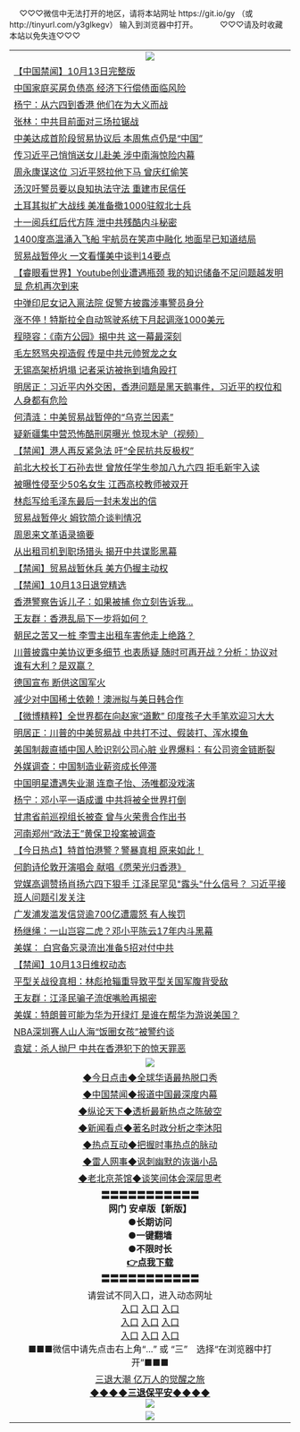  <table>
　<tr>
♡♡♡微信中无法打开的地区，请将本站网址 https://git.io/gy （或 http://tinyurl.com/y3glkegv） 输入到浏览器中打开。 
　</tr>
　<tr>
♡♡♡请及时收藏本站以免失连♡♡♡
   </tr>
   <tr>
    <td align=center><img src="https://github.com/gyhhx/image-upload/blob/master/title1.jpg" /></td>
  </tr>
<tr><td align="left"><a href="https://xwood.fun/oo.aspx?name=c1084106&key=nqynnipsxfbxcbni&from=gy">【中国禁闻】10月13日完整版</a></td></tr>
<tr><td align="left"><a href="https://xwood.fun/oo.aspx?name=c1084105&key=nqynnipsxfbxcbni&from=gy">中国家庭买房负债高 经济下行偿债面临风险</a></td></tr>
<tr><td align="left"><a href="https://xwood.fun/oo.aspx?name=c1084075&key=nqynnipsxfbxcbni&from=gy">杨宁：从六四到香港 他们在为大义而战</a></td></tr>
<tr><td align="left"><a href="https://xwood.fun/oo.aspx?name=c1084044&key=nqynnipsxfbxcbni&from=gy">张林：中共目前面对三场拉锯战</a></td></tr>
<tr><td align="left"><a href="https://xwood.fun/oo.aspx?name=c1084038&key=nqynnipsxfbxcbni&from=gy">中美达成首阶段贸易协议后 本周焦点仍是“中国”</a></td></tr>
<tr><td align="left"><a href="https://xwood.fun/oo.aspx?name=c1083599&key=nqynnipsxfbxcbni&from=gy">传习近平己悄悄送女儿赴美 涉中南海惊险内幕</a></td></tr>
<tr><td align="left"><a href="https://xwood.fun/oo.aspx?name=c1083943&key=nqynnipsxfbxcbni&from=gy">周永康谋这位 习近平怒拉他下马 曾庆红偷笑</a></td></tr>
<tr><td align="left"><a href="https://xwood.fun/oo.aspx?name=c1084093&key=nqynnipsxfbxcbni&from=gy">汤汉吁警员要以良知执法守法 重建市民信任</a></td></tr>
<tr><td align="left"><a href="https://xwood.fun/oo.aspx?name=c1084041&key=nqynnipsxfbxcbni&from=gy">土耳其拟扩大战线 美准备撤1000驻叙北士兵</a></td></tr>
<tr><td align="left"><a href="https://xwood.fun/oo.aspx?name=c1083705&key=nqynnipsxfbxcbni&from=gy">十一阅兵红后代方阵 泄中共残酷内斗秘密</a></td></tr>
<tr><td align="left"><a href="https://xwood.fun/oo.aspx?name=c1082688&key=nqynnipsxfbxcbni&from=gy">1400度高温涌入飞船 宇航员在笑声中融化 地面早已知道结局</a></td></tr>
<tr><td align="left"><a href="https://xwood.fun/oo.aspx?name=c1083976&key=nqynnipsxfbxcbni&from=gy">贸易战暂停火 一文看懂美中谈判14要点</a></td></tr>
<tr><td align="left"><a href="https://xwood.fun/oo.aspx?name=c1084056&key=nqynnipsxfbxcbni&from=gy">【睿眼看世界】Youtube创业遭遇瓶颈 我的知识储备不足问题越发明显 危机再次到来</a></td></tr>
<tr><td align="left"><a href="https://xwood.fun/oo.aspx?name=c1084094&key=nqynnipsxfbxcbni&from=gy">中弹印尼女记入禀法院 促警方披露涉事警员身分</a></td></tr>
<tr><td align="left"><a href="https://xwood.fun/oo.aspx?name=c1084018&key=nqynnipsxfbxcbni&from=gy">涨不停！特斯拉全自动驾驶系统下月起调涨1000美元</a></td></tr>
<tr><td align="left"><a href="https://xwood.fun/oo.aspx?name=c1084060&key=nqynnipsxfbxcbni&from=gy">程晓容：《南方公园》揭中共 这一幕最深刻</a></td></tr>
<tr><td align="left"><a href="https://xwood.fun/oo.aspx?name=c1083964&key=nqynnipsxfbxcbni&from=gy">毛左怒骂央视造假 传是中共元帅贺龙之女</a></td></tr>
<tr><td align="left"><a href="https://xwood.fun/oo.aspx?name=c1083675&key=nqynnipsxfbxcbni&from=gy">无锡高架桥坍塌 记者采访被拖到墙角殴打</a></td></tr>
<tr><td align="left"><a href="https://xwood.fun/oo.aspx?name=c1083330&key=nqynnipsxfbxcbni&from=gy">明居正：习近平内外交困，香港问题是黑天鹅事件，习近平的权位和人身都有危险</a></td></tr>
<tr><td align="left"><a href="https://xwood.fun/oo.aspx?name=c1084098&key=nqynnipsxfbxcbni&from=gy">何清涟：中美贸易战暂停的“乌克兰因素”</a></td></tr>
<tr><td align="left"><a href="https://xwood.fun/oo.aspx?name=c1083703&key=nqynnipsxfbxcbni&from=gy">疑新疆集中营恐怖酷刑房曝光 惊现木驴（视频）</a></td></tr>
<tr><td align="left"><a href="https://xwood.fun/oo.aspx?name=c1084111&key=nqynnipsxfbxcbni&from=gy">【禁闻】港人再反紧急法 吁“全民抗共反极权”</a></td></tr>
<tr><td align="left"><a href="https://xwood.fun/oo.aspx?name=c1084013&key=nqynnipsxfbxcbni&from=gy">前北大校长丁石孙去世 曾放任学生参加八九六四 拒毛新宇入读</a></td></tr>
<tr><td align="left"><a href="https://xwood.fun/oo.aspx?name=c1084005&key=nqynnipsxfbxcbni&from=gy">被曝性侵至少50名女生 江西高校教师被双开</a></td></tr>
<tr><td align="left"><a href="https://xwood.fun/oo.aspx?name=c1083954&key=nqynnipsxfbxcbni&from=gy">林彪写给毛泽东最后一封未发出的信</a></td></tr>
<tr><td align="left"><a href="https://xwood.fun/oo.aspx?name=c1083307&key=nqynnipsxfbxcbni&from=gy">贸易战暂停火 姆钦简介谈判情况</a></td></tr>
<tr><td align="left"><a href="https://xwood.fun/oo.aspx?name=c1083955&key=nqynnipsxfbxcbni&from=gy">周恩来文革语录摘要</a></td></tr>
<tr><td align="left"><a href="https://xwood.fun/oo.aspx?name=c1084080&key=nqynnipsxfbxcbni&from=gy">从出租司机到职场猎头 揭开中共谍影黑幕</a></td></tr>
<tr><td align="left"><a href="https://xwood.fun/oo.aspx?name=c1084112&key=nqynnipsxfbxcbni&from=gy">【禁闻】贸易战暂休兵 美方仍握主动权</a></td></tr>
<tr><td align="left"><a href="https://xwood.fun/oo.aspx?name=c1084107&key=nqynnipsxfbxcbni&from=gy">【禁闻】10月13日退党精选</a></td></tr>
<tr><td align="left"><a href="https://xwood.fun/oo.aspx?name=c1083956&key=nqynnipsxfbxcbni&from=gy">香港警察告诉儿子：如果被捕 你立刻告诉我...</a></td></tr>
<tr><td align="left"><a href="https://xwood.fun/oo.aspx?name=c1083702&key=nqynnipsxfbxcbni&from=gy">王友群：香港乱局下一步将如何？</a></td></tr>
<tr><td align="left"><a href="https://xwood.fun/oo.aspx?name=c1083965&key=nqynnipsxfbxcbni&from=gy">朝民之苦又一桩 李雪主出租车害他走上绝路？</a></td></tr>
<tr><td align="left"><a href="https://xwood.fun/oo.aspx?name=c1083970&key=nqynnipsxfbxcbni&from=gy">川普披露中美协议更多细节 也表质疑 随时可再开战？分析：协议对谁有大利？是双赢？</a></td></tr>
<tr><td align="left"><a href="https://xwood.fun/oo.aspx?name=c1084008&key=nqynnipsxfbxcbni&from=gy">德国宣布 断供这国军火</a></td></tr>
<tr><td align="left"><a href="https://xwood.fun/oo.aspx?name=c1084020&key=nqynnipsxfbxcbni&from=gy">减少对中国稀土依赖！澳洲拟与美日韩合作</a></td></tr>
<tr><td align="left"><a href="https://xwood.fun/oo.aspx?name=c1083804&key=nqynnipsxfbxcbni&from=gy">【微博精粹】全世界都在向赵家“道歉” 印度孩子大手笔欢迎习大大</a></td></tr>
<tr><td align="left"><a href="https://xwood.fun/oo.aspx?name=c1083331&key=nqynnipsxfbxcbni&from=gy">明居正：川普的中美贸易战 中共打不过、假装打、浑水摸鱼</a></td></tr>
<tr><td align="left"><a href="https://xwood.fun/oo.aspx?name=c1083959&key=nqynnipsxfbxcbni&from=gy">美国制裁直插中国人脸识别公司心脏 业界爆料：有公司资金链断裂</a></td></tr>
<tr><td align="left"><a href="https://xwood.fun/oo.aspx?name=c1084108&key=nqynnipsxfbxcbni&from=gy">外媒调查：中国制造业薪资成长停滞</a></td></tr>
<tr><td align="left"><a href="https://xwood.fun/oo.aspx?name=c1083661&key=nqynnipsxfbxcbni&from=gy">中国明星遭遇失业潮 连章子怡、汤唯都没戏演</a></td></tr>
<tr><td align="left"><a href="https://xwood.fun/oo.aspx?name=c1083682&key=nqynnipsxfbxcbni&from=gy">杨宁：邓小平一语成谶 中共将被全世界打倒</a></td></tr>
<tr><td align="left"><a href="https://xwood.fun/oo.aspx?name=c1084073&key=nqynnipsxfbxcbni&from=gy">甘肃省前巡视组长被查 曾与火荣贵合作出书</a></td></tr>
<tr><td align="left"><a href="https://xwood.fun/oo.aspx?name=c1083988&key=nqynnipsxfbxcbni&from=gy">河南郑州“政法王”黄保卫投案被调查</a></td></tr>
<tr><td align="left"><a href="https://xwood.fun/oo.aspx?name=c1083816&key=nqynnipsxfbxcbni&from=gy">【今日热点】特首怕港警？警暴真相 原来如此！</a></td></tr>
<tr><td align="left"><a href="https://xwood.fun/oo.aspx?name=c1083863&key=nqynnipsxfbxcbni&from=gy">何韵诗伦敦开演唱会 献唱《愿荣光归香港》</a></td></tr>
<tr><td align="left"><a href="https://xwood.fun/oo.aspx?name=c1031648&key=nqynnipsxfbxcbni&from=gy">党媒高调赞扬肖扬六四下狠手  江泽民罕见&quot;露头&quot;什么信号？ 习近平接班人问题引发关注</a></td></tr>
<tr><td align="left"><a href="https://xwood.fun/oo.aspx?name=c1084078&key=nqynnipsxfbxcbni&from=gy">广发浦发滥发信贷逾700亿遭震怒 有人挨罚</a></td></tr>
<tr><td align="left"><a href="https://xwood.fun/oo.aspx?name=c1083635&key=nqynnipsxfbxcbni&from=gy">杨继绳：一山岂容二虎？邓小平陈云17年内斗黑幕</a></td></tr>
<tr><td align="left"><a href="https://xwood.fun/oo.aspx?name=c1083808&key=nqynnipsxfbxcbni&from=gy">美媒： 白宫备忘录流出准备5招对付中共</a></td></tr>
<tr><td align="left"><a href="https://xwood.fun/oo.aspx?name=c1084109&key=nqynnipsxfbxcbni&from=gy">【禁闻】10月13日维权动态</a></td></tr>
<tr><td align="left"><a href="https://xwood.fun/oo.aspx?name=c1083953&key=nqynnipsxfbxcbni&from=gy">平型关战役真相：林彪抢辎重导致平型关国军腹背受敌</a></td></tr>
<tr><td align="left"><a href="https://xwood.fun/oo.aspx?name=c1083681&key=nqynnipsxfbxcbni&from=gy">王友群：江泽民骗子流氓嘴脸再揭密</a></td></tr>
<tr><td align="left"><a href="https://xwood.fun/oo.aspx?name=c1083806&key=nqynnipsxfbxcbni&from=gy">美媒：特朗普可能为华为开绿灯 是谁在帮华为游说美国？</a></td></tr>
<tr><td align="left"><a href="https://xwood.fun/oo.aspx?name=c1083813&key=nqynnipsxfbxcbni&from=gy">NBA深圳赛人山人海“饭圈女孩”被警约谈</a></td></tr>
<tr><td align="left"><a href="https://xwood.fun/oo.aspx?name=c1083871&key=nqynnipsxfbxcbni&from=gy">袁斌：杀人抛尸  中共在香港犯下的惊天罪恶</a></td></tr>

 <tr>
    <td align=center><img src="https://github.com/gyhhx/image-upload/blob/master/shipin.jpg" /></td>
  </tr>
 <tr>
   <td align=center> 
<a href="https://tru28th.xwood.fun/oo.aspx?name=c816850&key=nqynnipsxfbxcbni&from=gy&tag=9877">◆今日点击◆全球华语最热脱口秀</a><br/>
    </td>
  </tr>
  <tr>
  <td align=center>
<a href="https://tru28th.xwood.fun/oo.aspx?name=c816860&key=nqynnipsxfbxcbni&from=gy&tag=99733110">◆中国禁闻◆报道中国最深度内幕</a><br/>
   </tr>
  <tr>
     <td align=center>
<a href="https://tru28th.xwood.fun/oo.aspx?name=c816855&key=nqynnipsxfbxcbni&from=gy&tag=997110">◆纵论天下◆透析最新热点之陈破空</a><br/>
   </tr>
   <tr>
      <td align=center>
<a href="https://tru28th.xwood.fun/oo.aspx?name=c838308&key=nqynnipsxfbxcbni&from=gy&tag=9973110">◆新闻看点◆著名时政分析之李沐阳</a><br/>
   </tr>
   <tr>
     <td align=center>
<a href="https://tru28th.xwood.fun/oo.aspx?name=c816852&key=nqynnipsxfbxcbni&from=gy&tag=9733110">◆热点互动◆把握时事热点的脉动</a><br/>
   </tr>
   <tr>
      <td align=center>
<a href="https://tru28th.xwood.fun/oo.aspx?name=c816694&key=nqynnipsxfbxcbni&from=gy&tag=93310">◆雷人网事◆讽刺幽默的诙谐小品</a><br/>
   </tr>
   <tr>
    <td align=center>
<a href="https://tru28th.xwood.fun/oo.aspx?name=c816650&key=nqynnipsxfbxcbni&from=gy&tag=9973110">◆老北京茶馆◆谈笑间体会深层思考</a><br/>
   </tr>
  <tr>
    <td align=center>
 <b>〓〓〓〓〓〓〓〓〓〓〓<br/>网门 安卓版【新版】<br/> ●长期访问<br/> ●一键翻墙<br/>  ●不限时长<br/> 
 <a href="https://share.weiyun.com/5tym2kI">👉<b>点我下载</a><br/>〓〓〓〓〓〓〓〓〓〓〓<br/>
    </td>
    </tr>
   <tr>
    <td align=center>请尝试不同入口，进入动态网址<br/>
      <a href="https://s3.us-east-2.amazonaws.com/ogateo/show.htm">入口</a>
      <a href="https://s3.ca-central-1.amazonaws.com/ogatec/show.htm">入口</a>
      <a href="https://s3.ap-southeast-2.amazonaws.com/ogatey/show.htm">入口</a><br/>
      <a href="https://s3.ap-northeast-2.amazonaws.com/ogates/show.htm">入口</a>
      <a href="https://s3.eu-central-1.amazonaws.com/ogatef/show.htm">入口</a>
      <a href="https://s3.ap-south-1.amazonaws.com/ogatem/show.htm">入口</a><br/>
      <a href="https://s3-us-west-1.amazonaws.com/ogaten/show.htm">入口</a>
      <a href="https://s3.eu-west-2.amazonaws.com/ogatel/show.htm">入口</a>
      <a href="https://s3.ap-northeast-1.amazonaws.com/ogatet/show.htm">入口</a><br/>
      ■■■微信中请先点击右上角“...” 或 “三”　选择“在浏览器中打开”■■■<b><br/>
    </td>
  </tr>
  <tr>  
  <td align=center>
  <a href="https://tru28th.xwood.fun/oo.aspx?name=c894205&key=nqynnipsxfbxcbni&from=gy&tag=9973110">三退大潮 亿万人的觉醒之旅</a><br/>
      <a href="https://tru28th.xwood.fun/oo.aspx?name=ogQuit.aspx&key=nqynnipsxfbxcbni&from=gy"><b>◆◆◆◆三退保平安◆◆◆◆<br/></a>
      <img src="https://github.com/gyhhx/image-upload/blob/master/3t.jpg" /><br/>
      </td>
  </tr>
   <tr>
    <td align=center><img src="https://raw.githubusercontent.com/oGate2/Up/master/oGate_640.jpg"/></td>
  </tr>
</table>
